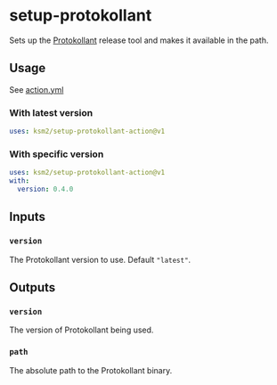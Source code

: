 setup-protokollant
==================

Sets up the [Protokollant] release tool and makes it available in the path.


## Usage

See [action.yml](action.yml)

### With latest version

```yaml
uses: ksm2/setup-protokollant-action@v1
```

### With specific version

```yaml
uses: ksm2/setup-protokollant-action@v1
with:
  version: 0.4.0
```

## Inputs

### `version`

The Protokollant version to use. Default `"latest"`.


## Outputs

### `version`

The version of Protokollant being used.

### `path`

The absolute path to the Protokollant binary.


[Protokollant]: https://github.com/ksm2/protokollant
